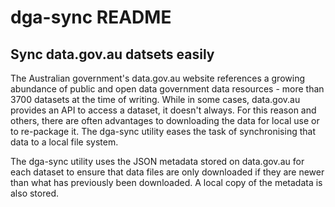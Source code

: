 # dga-sync README

## Sync data.gov.au datsets easily

The Australian government's data.gov.au website references a growing
abundance of public and open data government data resources - more
than 3700 datasets at the time of writing. While in some cases, data.gov.au
provides an API to access a dataset, it doesn't always. For this reason and
others, there are often advantages to downloading the data for local use or
to re-package it. The dga-sync utility eases the task of synchronising 
that data to a local file system.

The  dga-sync utility uses the JSON metadata stored on data.gov.au for
each dataset to ensure that data files are only downloaded if they are 
newer than what has previously been downloaded. A local copy of the metadata 
is also stored.
